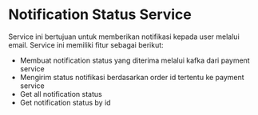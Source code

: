 # Notification Status Service
Service ini bertujuan untuk memberikan notifikasi kepada user melalui email. Service ini memiliki fitur sebagai berikut:
- Membuat notification status yang diterima melalui kafka dari payment service
- Mengirim status notifikasi berdasarkan order id tertentu ke payment service
- Get all notification status
- Get notification status by id
